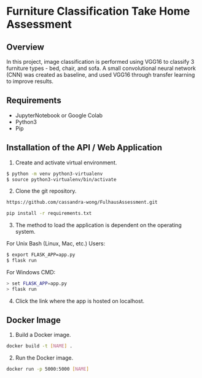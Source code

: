 # Furniture Classification Take Home Assessment

## Overview

In this project, image classification is performed using VGG16 to classify 3 furniture types - bed, chair, and sofa. A small convolutional neural network (CNN) was created as baseline, and used VGG16 through transfer learning to improve results.

## Requirements

- JupyterNotebook or Google Colab
- Python3
- Pip

## Installation of the API / Web Application

1. Create and activate virtual environment.

```sh
$ python -m venv python3-virtualenv
$ source python3-virtualenv/bin/activate
```

2. Clone the git repository.

```sh
https://github.com/cassandra-wong/FulhausAssessment.git
```

```bash
pip install -r requirements.txt 
```

3. The method to load the application is dependent on the operating system.

For Unix Bash (Linux, Mac, etc.) Users:
```sh
$ export FLASK_APP=app.py 
$ flask run
```

For Windows CMD:
```sh
> set FLASK_APP=app.py 
> flask run
```

4. Click the link where the app is hosted on localhost.


## Docker Image

1. Build a Docker image.

```sh
docker build -t [NAME] .
```

2. Run the Docker image.
```sh
docker run -p 5000:5000 [NAME]
```
